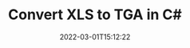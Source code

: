 ---
############################# Static ############################
layout: "auto-gen-conversion"
date: 2022-03-01T15:12:22
draft: false
otherformats: csv dif epub fods htm html json mht mhtml ods pdf sxc tex tsv xlam xls xlsb xlsm xlsx xlt xltm xltx xml xps
breadcrumb: XLS to TGA in C#

############################# Head ############################
head_title: "XLS to TGA Converter in C#"
head_description: "Convert XLS to TGA in .NET using a few lines of code. Use the GroupDocs Document Conversion API to convert over 160 file formats."

############################# Header ############################
title: "Convert XLS to TGA in C#"
description: "XLS to TGA conversion with a few lines of .NET code"
bg_image: "https://cms.admin.containerize.com/templates/aspose/App_Themes/V3/images/bg/header1.png"
bg_overlay: false
button:
    enable: true

############################# SubMenu ############################
submenu:
    enable: true

    left:
        img_alt: "GroupDocs.Conversion for .NET"
        image: "https://cms.admin.containerize.com/templates/groupdocs/images/product-logos/90x90-noborder/groupdocs-conversion-net.png"
        product: "GroupDocs.Conversion"
        platform: ".NET"



############################# About ############################
about:
    enable: true
    title: "About GroupDocs.Conversion for .NET API"
    content: |
        [GroupDocs.Conversion for .NET](https://products.groupdocs.com/conversion/net/) can be used to convert Microsoft Word, Excel, PowerPoint, PDF, Visio and other formats. GroupDocs.Conversion is a standalone API that is suitable for back-end and internal systems where high performance is required. It does not depend on any software such as Microsoft or Open Office.
    

overview:
    enable: true
    content: |
        Convert your XLS files to TGA in .NET easily. You can use just a couple of C# code lines in any platform of your choice like - Windows, Linux, macOS.
        You can try XLS to TGA conversion for free and evaluate conversion results quality.  Along with simple file conversion scenarios you can try more advanced options for loading source XLS file and for saving output TGA result. 
        
        For example, for the source XLS file you may use the following load options:

        * auto-detect file format;
        * specify password for protected files (if file format supports it);
        * replace missing fonts to preserve document appearance.
        
        There are also advanced convert options for the TGA file:

        * convert specific document page or page range;
        * add a watermark to the converted TGA file and many more.

        Once conversion is completed you can save your TGA file to the local file path or any third-party storage like FTP, Amazon S3, Google Drive, Dropbox etc. Please note - to convert XLS to TGA there is no need for any additional software installed - like MS Office, Open Office, Adobe Acrobat Reader etc.


############################# Steps ############################
steps:
    enable: true
    title_left: "Steps to convert XLS to TGA in C#"
    content_left: |
        [GroupDocs.Conversion for .NET](https://products.groupdocs.com/conversion/net/) makes it easy for developers to convert a XLS file to TGA with a few lines of code.
        
        * Create an instance of the Converter class and provide the file XLS with the full path
        * Create and set ConvertOptions for TGA type.
        * Call the Converter.Convert method and pass the full path and format (TGA) as a parameter

    title_right: "System Requirements"
    content_right: |
        Basic conversion with GroupDocs.Conversion for .NET can be done in just a few simple steps. Our APIs are supported on all major platforms and operating systems. Before executing the code below, make sure you have the following prerequisites installed on your system.

        * Operating systems: Microsoft Windows, Linux, MacOS
        * Development environments: Microsoft Visual Studio, Xamarin, MonoDevelop
        * Frameworks: .NET Framework, .NET Standard, .NET Core, Mono
        * Get the latest GroupDocs.Conversion for .NET from [Nuget](https://www.nuget.org/packages/groupdocs.conversion)
         
    code: |
        ```csharp    
        // Load XLS file
        var converter = new GroupDocs.Conversion.Converter("input.xls");
        // Set conversion parameters for TGA format
        var convertOptions = converter.GetPossibleConversions()["tga"].ConvertOptions;
        // Convert to TGA format
        converter.Convert("output.tga", convertOptions);
        ```

demos:
    enable: true
    title: "XLS to TGA Live Demo"
    content: |
       Convert XLS to TGA now by visiting the [GroupDocs.Conversion App](https://products.groupdocs.app/conversion/family) website. Online demo has the following advantages
          

more_formats:
    enable: true
    title: "Other supported XLS conversions in C#"
    content: "You can also convert XLS to many other file formats. Please see the list below."
       
       
back_to_top:
    enable: true
---